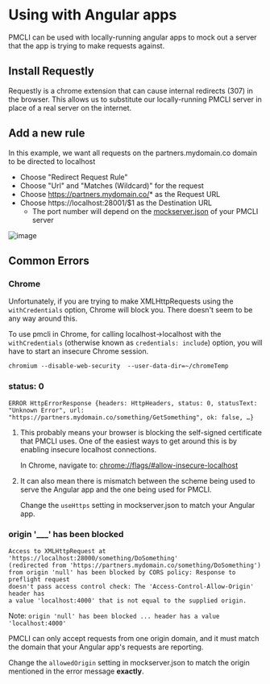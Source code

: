 # Using with Angular apps

PMCLI can be used with locally-running angular apps to mock out a server that
the app is trying to make requests against.

##  Install Requestly
Requestly is a chrome extension that can cause internal redirects (307) in the 
browser.  This allows us to substitute our locally-running PMCLI server in place 
of a real server on the internet.

## Add a new rule
In this example, we want all requests on the partners.mydomain.co domain to be
directed to localhost

- Choose "Redirect Request Rule"
- Choose "Url" and "Matches (Wildcard)" for the request
- Choose https://partners.mydomain.co/* as the Request URL
- Choose https://localhost:28001/$1 as the Destination URL
    - The port number will depend on the [mockserver.json](./README.md#configuration) of your PMCLI server
        
![image](https://user-images.githubusercontent.com/8963131/114229702-70d11880-9935-11eb-8861-7979bc615bbf.png)

## Common Errors

### Chrome

Unfortunately, if you are trying to make XMLHttpRequests using the `withCredentials`
option, Chrome will block you.  There doesn't seem to be any way around this.

To use pmcli in Chrome, for calling localhost->localhost with the `withCredentials`
(otherwise known as `credentials: include`) option, you will have to start an
insecure Chrome session.

```
chromium --disable-web-security  --user-data-dir=~/chromeTemp
```

### status: 0
```
ERROR HttpErrorResponse {headers: HttpHeaders, status: 0, statusText: "Unknown Error", url: "https://partners.mydomain.co/something/GetSomething", ok: false, …}
```

1) This probably means your browser is blocking the self-signed certificate that
PMCLI uses.  One of the easiest ways to get around this is by enabling insecure 
localhost connections.

   In Chrome, navigate to: [chrome://flags/#allow-insecure-localhost](
chrome://flags/#allow-insecure-localhost)

2) It can also mean there is mismatch between the scheme being used to serve 
the Angular app and the one being used for PMCLI.  

   Change the `useHttps` setting in mockserver.json to match your Angular app.

### origin '___' has been blocked

```
Access to XMLHttpRequest at 'https://localhost:28000/something/DoSomething' 
(redirected from 'https://partners.mydomain.co/something/DoSomething') 
from origin 'null' has been blocked by CORS policy: Response to preflight request 
doesn't pass access control check: The 'Access-Control-Allow-Origin' header has 
a value 'localhost:4000' that is not equal to the supplied origin.
```

Note: `origin 'null' has been blocked ... header has a value 'localhost:4000'`

PMCLI can only accept requests from one origin domain, and it must match the 
domain that your Angular app's requests are reporting.

Change the `allowedOrigin` setting in mockserver.json to match the origin 
mentioned in the error message **exactly**.
